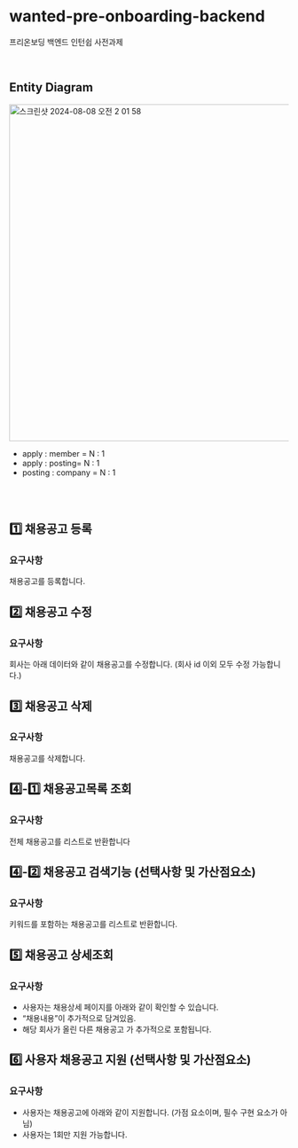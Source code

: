 # wanted-pre-onboarding-backend
프리온보딩 백엔드 인턴쉽 사전과제

<br>

## Entity Diagram
<img width="608" alt="스크린샷 2024-08-08 오전 2 01 58" src="https://github.com/user-attachments/assets/ccd6e607-998e-422b-ad63-94b2cd7b6741">

- apply : member = N : 1
- apply : posting= N : 1
- posting : company = N : 1

<br>
<br>

## 1️⃣ 채용공고 등록
### 요구사항
채용공고를 등록합니다.

## 2️⃣ 채용공고 수정
### 요구사항
회사는 아래 데이터와 같이 채용공고를 수정합니다. (회사 id 이외 모두 수정 가능합니다.)

## 3️⃣ 채용공고 삭제
### 요구사항
채용공고를 삭제합니다.

## 4️⃣-1️⃣ 채용공고목록 조회
### 요구사항
전체 채용공고를 리스트로 반환합니다

## 4️⃣-2️⃣ 채용공고 검색기능 (선택사항 및 가산점요소)
### 요구사항
키워드를 포함하는 채용공고를 리스트로 반환합니다.

## 5️⃣ 채용공고 상세조회 
### 요구사항
- 사용자는 채용상세 페이지를 아래와 같이 확인할 수 있습니다.
- “채용내용”이 추가적으로 담겨있음.
- 해당 회사가 올린 다른 채용공고 가 추가적으로 포함됩니다.

## 6️⃣ 사용자 채용공고 지원 (선택사항 및 가산점요소)
### 요구사항
- 사용자는 채용공고에 아래와 같이 지원합니다. (가점 요소이며, 필수 구현 요소가 아님)
- 사용자는 1회만 지원 가능합니다.
